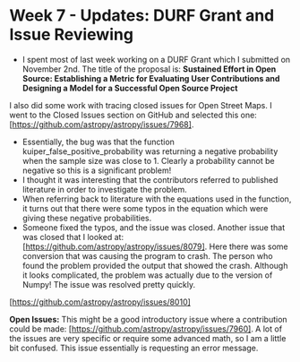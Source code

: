 # Week 7 - Updates: DURF Grant and Issue Reviewing

- I spent most of last week working on a DURF Grant which I submitted on November 2nd. The title of the proposal is: 
**Sustained Effort in Open Source: Establishing a Metric for Evaluating User Contributions and Designing a Model for a Successful Open Source Project**

I also did some work with tracing closed issues for Open Street Maps. I went to the Closed Issues section on GitHub and 
selected this one: [https://github.com/astropy/astropy/issues/7968]. 
  - Essentially, the bug was that the function kuiper_false_positive_probability was returning a negative probability when the 
  sample size was close to 1. Clearly a probability cannot be negative so this is a significant problem! 
  - I thought it was interesting that the contributors referred to published literature in order to investigate the problem. 
  - When referring back to literature with the equations used in the function, it turns out that there were some typos in the 
  equation which were giving these negative probabilities.
  - Someone fixed the typos, and the issue was closed.
Another issue that was closed that I looked at: [https://github.com/astropy/astropy/issues/8079]. Here there was some conversion that 
was causing the program to crash. The person who found the problem provided the output that showed the crash. Although it looks
complicated, the problem was actually due to the version of Numpy! The issue was resolved pretty quickly.

[https://github.com/astropy/astropy/issues/8010]

**Open Issues:**
This might be a good introductory issue where a contribution could be made: [https://github.com/astropy/astropy/issues/7960]. A lot
of the issues are very specific or require some advanced math, so I am a little bit confused. This issue essentially is requesting
an error message. 
  
